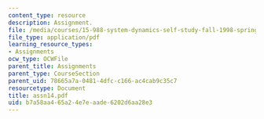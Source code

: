 ```yaml
---
content_type: resource
description: Assignment.
file: /media/courses/15-988-system-dynamics-self-study-fall-1998-spring-1999/b7a58aa465a24e7eaade6202d6aa28e3_assn14.pdf
file_type: application/pdf
learning_resource_types:
- Assignments
ocw_type: OCWFile
parent_title: Assignments
parent_type: CourseSection
parent_uid: 78665a7a-0481-4dfc-c166-ac4cab9c35c7
resourcetype: Document
title: assn14.pdf
uid: b7a58aa4-65a2-4e7e-aade-6202d6aa28e3
---
```

